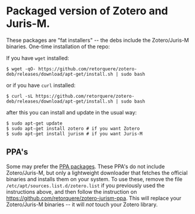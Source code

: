 # Packaged version of Zotero and Juris-M.

These packages are "fat installers" -- the debs include the Zotero/Juris-M binaries. One-time installation of the repo:

If you have `wget` installed:

```
$ wget -qO- https://github.com/retorquere/zotero-deb/releases/download/apt-get/install.sh | sudo bash
```

or if you have `curl` installed:

```
$ curl -sL https://github.com/retorquere/zotero-deb/releases/download/apt-get/install.sh | sudo bash
```

after this you can install and update in the usual way:

```
$ sudo apt-get update
$ sudo apt-get install zotero # if you want Zotero
$ sudo apt-get install jurism # if you want Juris-M
```

## PPA's

Some may prefer the [PPA packages](https://github.com/retorquere/zotero-jurism-ppa). These PPA's do not include Zotero/Juris-M, but only a lightweight downloader that fetches the official binaries and installs them on your system. To use these, remove the file `/etc/apt/sources.list.d/zotero.list` if you previously used the instructions above, and then follow the instruction on https://github.com/retorquere/zotero-jurism-ppa. This will replace your Zotero/Juris-M binaries -- it will *not* touch your Zotero library.
